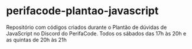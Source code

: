 # perifacode-plantao-javascript
Repositório com códigos criados durante o Plantão de dúvidas de JavaScript no Discord do PerifaCode. Todos os sábados das 17h às 20h e as quintas de 20h às 21h
